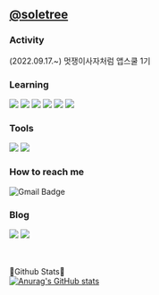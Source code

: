 ## [@soletree](https://github.com/soletree)


### Activity
(2022.09.17.~) 멋쟁이사자처럼 앱스쿨 1기 

### Learning
<img src="https://img.shields.io/badge/iOS-000000?style=for-the-badge&logo=iOS&logoColor=white"/>
<img src="https://img.shields.io/badge/Swift-F05138?style=for-the-badge&logo=Swift&logoColor=white"/>
<img src="https://img.shields.io/badge/python-3776AB?style=for-the-badge&logo=python&logoColor=white">
<img src="https://img.shields.io/badge/django-092E20?style=for-the-badge&logo=django&logoColor=white">
<img src="https://img.shields.io/badge/github-181717?style=for-the-badge&logo=github&logoColor=white">
<img src="https://img.shields.io/badge/git-F05032?style=for-the-badge&logo=git&logoColor=white">


### Tools 
<img src="https://img.shields.io/badge/Xcode-147EFB?style=for-the-badge&logo=Xcode&logoColor=white"/>
<img src="https://img.shields.io/badge/visualstudiocode-007ACC?style=for-the-badge&logo=visualstudiocode&logoColor=white"/>

### How to reach me
![Gmail Badge](https://img.shields.io/badge/Gmail-d14836?style=for-the-badge&logo=Gmail&logoColor=white&link=mailto:hmheo128@gmail.com)

### Blog
<img src="https://img.shields.io/badge/notion-FFFFFF?style=for-the-badge&logo=notion&logoColor=black"/>
<img src="https://img.shields.io/badge/velog-20C997?style=for-the-badge&logo=velog&logoColor=white"/>

<br><br>
🌲Github Stats🌲
<bt><br>
[![Anurag's GitHub stats](https://github-readme-stats.vercel.app/api?username=soletree)](https://github.com/anuraghazra/github-readme-stats)


<!--
**soletree/soletree** is a ✨ _special_ ✨ repository because its `README.md` (this file) appears on your GitHub profile.

Here are some ideas to get you started:

- 🔭 I’m currently working on ...
- 🌱 I’m currently learning ...
- 👯 I’m looking to collaborate on ...
- 🤔 I’m looking for help with ...
- 💬 Ask me about ...
- 📫 How to reach me: ...
- 😄 Pronouns: ...
- ⚡ Fun fact: ...
-->
